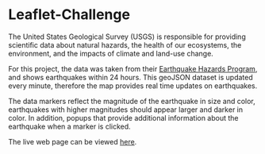 # Leaflet-Challenge


The United States Geological Survey (USGS) is responsible for providing scientific data about natural hazards, the health of our ecosystems, the environment, and the impacts of climate and land-use change.

For this project, the data was taken from their [Earthquake Hazards Program](https://earthquake.usgs.gov/earthquakes/feed/v1.0/geojson.php), and shows earthquakes within 24 hours. This geoJSON dataset is updated every minute, therefore the map provides real time updates on earthquakes.

The data markers reflect the magnitude of the earthquake in size and color, earthquakes with higher magnitudes should appear larger and darker in color. In addition, popups that provide additional information about the earthquake when a marker is clicked.

The live web page can be viewed [here](https://jnnhuynh-web.github.io/Leaflet-Challenge/).
